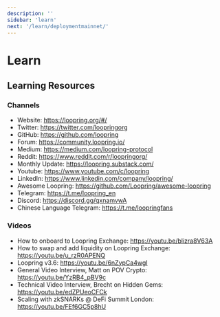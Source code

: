```yaml
---
description: ''
sidebar: 'learn'
next: '/learn/deploymentmainnet/'
---
```


# Learn

## Learning Resources

### Channels

- Website: https://loopring.org/#/
- Twitter: https://twitter.com/loopringorg
- GitHub: https://github.com/loopring
- Forum: https://community.loopring.io/
- Medium: https://medium.com/loopring-protocol
- Reddit: https://www.reddit.com/r/loopringorg/
- Monthly Update: https://loopring.substack.com/
- Youtube: https://www.youtube.com/c/loopring
- LinkedIn: https://www.linkedin.com/company/loopring/
- Awesome Loopring: https://github.com/Loopring/awesome-loopring
- Telegram: https://t.me/loopring_en
- Discord: https://discord.gg/qxnamvwA
- Chinese Language Telegram: https://t.me/loopringfans

### Videos

- How to onboard to Loopring Exchange: https://youtu.be/blizra8V63A
- How to swap and add liquidity on Loopring Exchange: https://youtu.be/u_rzR0APENQ
- Loopring v3.6: https://youtu.be/6nZypCa4wgI
- General Video Interview, Matt on POV Crypto: https://youtu.be/YzRB4_pBV9c
- Technical Video Interview, Brecht on Hidden Gems: https://youtu.be/edZPUeoCFCk
- Scaling with zkSNARKs @ DeFi Summit London: https://youtu.be/FEf6GC5p8hU
